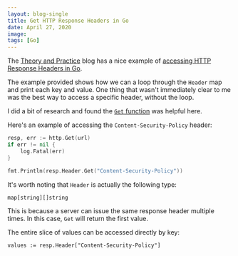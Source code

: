 ```yaml
---
layout: blog-single
title: Get HTTP Response Headers in Go
date: April 27, 2020
image: 
tags: [Go]
---
```


The [Theory and Practice](https://siongui.github.io/) blog has a nice example of [accessing HTTP Response Headers in Go](https://siongui.github.io/2018/03/06/go-print-http-response-header/).

The example provided shows how we can a loop through the `Header` map and print each key and value. One thing that wasn't immediately clear to me was the best way to access a specific header, without the loop.

I did a bit of research and found the [`Get` function](https://golang.org/pkg/net/http/#Header.Get) was helpful here.

<!-- excerpt_separator -->

Here's an example of accessing the `Content-Security-Policy` header:

```go
resp, err := http.Get(url)
if err != nil {
    log.Fatal(err)
}

fmt.Println(resp.Header.Get("Content-Security-Policy"))
```

It's worth noting that `Header` is actually the following type:

`map[string][]string`

This is because a server can issue the same response header multiple times. In this case, `Get` will return the first value.

The entire slice of values can be accessed directly by key:

```
values := resp.Header["Content-Security-Policy"]
```